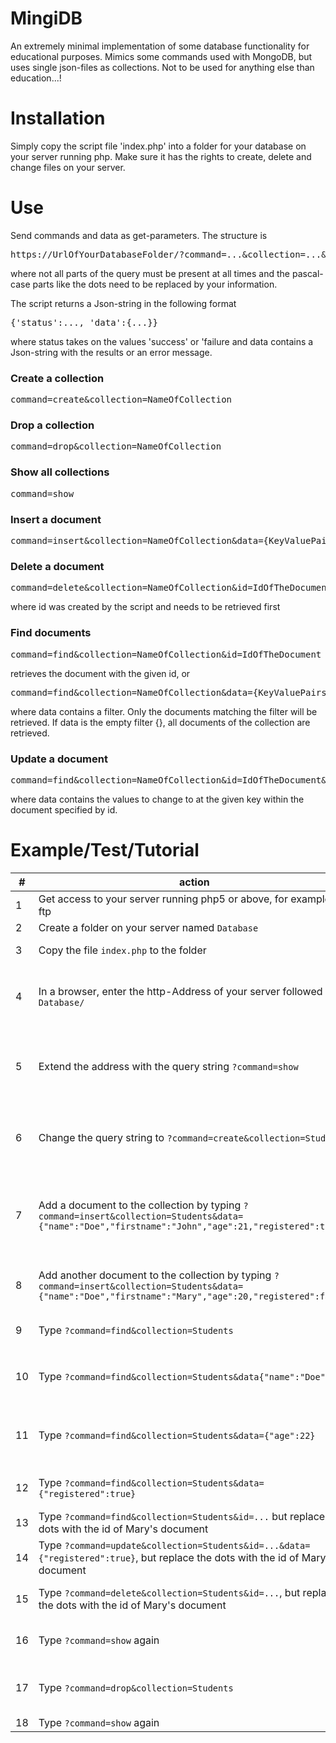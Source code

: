 # MingiDB
An extremely minimal implementation of some database functionality for educational purposes.
Mimics some commands used with MongoDB, but uses single json-files as collections.
Not to be used for anything else than education...!

# Installation
Simply copy the script file 'index.php' into a folder for your database on your server running php. Make sure it has the rights to create, delete and change files on your server.

# Use
Send commands and data as get-parameters. The structure is
<pre>
https://UrlOfYourDatabaseFolder/?command=...&collection=...&id=...&data={DataInJsonFormat}
</pre>
where not all parts of the query must be present at all times and the pascal-case parts like the dots need to be replaced by your information. 

The script returns a Json-string in the following format
<pre>
{'status':..., 'data':{...}}
</pre>
where status takes on the values 'success' or 'failure and data contains a Json-string with the results or an error message.

### Create a collection
<pre>
command=create&collection=NameOfCollection
</pre>
### Drop a collection
<pre>
command=drop&collection=NameOfCollection
</pre>
### Show all collections
<pre>
command=show
</pre>
### Insert a document
<pre>
command=insert&collection=NameOfCollection&data={KeyValuePairs}
</pre>
### Delete a document
<pre>
command=delete&collection=NameOfCollection&id=IdOfTheDocument
</pre>
where id was created by the script and needs to be retrieved first
### Find documents
<pre>
command=find&collection=NameOfCollection&id=IdOfTheDocument
</pre>
retrieves the document with the given id, or
<pre>
command=find&collection=NameOfCollection&data={KeyValuePairs}
</pre>
where data contains a filter. Only the documents matching the filter will be retrieved. If data is the empty filter {}, all documents of the collection are retrieved.
### Update a document
<pre>
command=find&collection=NameOfCollection&id=IdOfTheDocument&data={KeyValuePairs}
</pre>
where data contains the values to change to at the given key within the document specified by id.

# Example/Test/Tutorial

| #  | action                                                                                                                                                    | expected result                                                                                                                                                                                       |
|----|-----------------------------------------------------------------------------------------------------------------------------------------------------------|-------------------------------------------------------------------------------------------------------------------------------------------------------------------------------------------------------|
| 1  | Get access to your server running php5 or above, for example via ftp                                                                                      | You see the directory structure of your server                                                                                                                                                        |
| 2  | Create a folder on your server named `Database`                                                                                                           | The folder `Database` appears                                                                                                                                                                         |
| 3  | Copy the file `index.php` to the folder                                                                                                                   | The file appears inside the folder                                                                                                                                                                    |
| 4  | In a browser, enter the http-Address of your server followed by `Database/`                                                                               | The page shows `{"status":"failure","data":"no collection specified"}`, which means that MingiDB runs and answers                                                                                     |
| 5  | Extend the address with the query string `?command=show`                                                                                                  | The page shows `{"status":"success","data":[]}`, which means that MingiDB successfully retrieved the information that no collections exist                                                            |
| 6  | Change the query string  to `?command=create&collection=Students`                                                                                         | The page shows `{"status":"success"}`. Check the folder, there is now a file `Students.json` with a size of 0, since it's empty                                                                       |
| 7  | Add a document to the collection by typing `?command=insert&collection=Students&data={"name":"Doe","firstname":"John","age":21,"registered":true}`        | The page shows `{"status":"success","data":{"id":"626c2b283432c"}}`, where the id most likely differs in this example. View the contents of the file `Students.json`, it shows the data you inserted. |
| 8  | Add another document to the collection by typing `?command=insert&collection=Students&data={"name":"Doe","firstname":"Mary","age":20,"registered":false}` | The page shows another success-message and Mary was added to the file `Students.json`                                                                                                                 |
| 9  | Type `?command=find&collection=Students`                                                                                                                  | The page shows success and all documents stored in `Students.json`                                                                                                                                    |
| 10 | Type `?command=find&collection=Students&data{"name":"Doe"}`                                                                                               | The page shows success and again all documents, since Mary and John share the same family name                                                                                                        |
| 11 | Type `?command=find&collection=Students&data={"age":22}`                                                                                                  | The page shows `{"status":"success","data":[]}`. No documents were retrieved, since there is no student at age 22                                                                                     |
| 12 | Type `?command=find&collection=Students&data={"registered":true}`                                                                                         | The page shows John's document, since Mary is not registered yet                                                                                                                                      |
| 13 | Type `?command=find&collection=Students&id=...`  but replace the dots with the id of Mary's document                                                      | The page shows Mary's document                                                                                                                                                                        |
| 14 | Type `?command=update&collection=Students&id=...&data={"registered":true}`, but replace the dots with the id of Mary's document                           | The page shows the updated document with Mary being registered. Check the file too!                                                                                                                   |
| 15 | Type `?command=delete&collection=Students&id=...`, but replace the dots with the id of Mary's document                                                    | The page shows success. Check the file to verify, that John is all by himself again                                                                                                                   |
| 16 | Type `?command=show` again                                                                                                                                | The page shows that there is one collection called `Students` in the database                                                                                                                         |
| 17 | Type `?command=drop&collection=Students`                                                                                                                  | The page shows success, check the folder `Database` to verify, that the file `Students.json` was deleted.                                                                                             |
| 18 | Type `?command=show` again                                                                                                                                | same as #5                                                                                                                                                                                            |